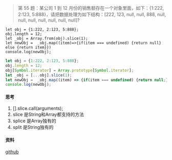 >第 55 题：某公司 1 到 12 月份的销售额存在一个对象里面，如下：{1:222, 2:123, 5:888}，请把数据处理为如下结构：[222, 123, null, null, 888, null, null, null, null, null, null, null]?

```javscript
let obj = {1:222, 2:123, 5:888};
obj.length = 12;
let _obj = Array.from(obj).slice(1);
let newObj =  _obj.map((item)=>{if(item === undefined) {return null} else {return item}})
console.log(newObj);
```
```javascript
let obj = {1:222, 2:123, 5:888};
obj.length = 12;
obj[Symbol.iterator] = Array.prototype[Symbol.iterator];
let _obj = [...obj].slice(1);
let newObj =  _obj.map((item) => {if(item === undefined) {return null;} else {return item;}});
console.log(newObj);
```


#### 思考
1. [].slice.call(arguments);
2. slice 是String和Array都支持的方法
3. splice 是Array独有的
4. split 是String独有的

#### 资料
[github](https://github.com/Advanced-Frontend/Daily-Interview-Question/issues/96)

